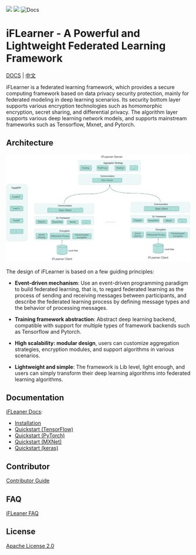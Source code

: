 ![](https://img.shields.io/badge/language-python-blue.svg)
![](https://img.shields.io/badge/license-Apache-000000.svg)
![Docs](https://github.com/iflytek/iflearner/workflows/DeployDocs/badge.svg)

# iFLearner - A Powerful and Lightweight Federated Learning Framework
[DOCS](https://iflytek.github.io/iflearner/) | [中文](https://iflytek.github.io/iflearner/zh/)

iFLearner is a federated learning framework, which provides a secure computing framework based on 
data privacy security protection, mainly for federated modeling in deep learning scenarios. Its security bottom 
layer supports various encryption technologies such as homomorphic encryption, secret sharing, and differential 
privacy. The algorithm layer supports various deep learning network models, and supports mainstream frameworks 
such as Tensorflow, Mxnet, and Pytorch. 
 
## Architecture
![iFLeaner Arch](./doc/docs/images/iFLearner框架设计.jpg)

The design of iFLearner is based on a few guiding principles:

* **Event-driven mechanism**: Use an event-driven programming paradigm to build federated learning, that is, 
  to regard federated learning as the process of sending and receiving messages between participants,
  and describe the federated learning process by defining message types and the behavior of processing messages.
  
* **Training framework abstraction**: Abstract deep learning backend, compatible with support for multiple 
  types of framework backends such as Tensorflow and Pytorch.
  
* **High scalability: modular design**, users can customize aggregation strategies, encryption modules,
  and support algorithms in various scenarios.
  
* **Lightweight and simple**: The framework is Lib level, light enough, and users can simply transform their deep 
  learning algorithms into federated learning algorithms.
  
## Documentation
[iFLeaner Docs](https://iflytek.github.io/iflearner/):
* [Installation](https://iflytek.github.io/iflearner/quick_start/installation/)
* [Quickstart (TensorFlow)](https://iflytek.github.io/iflearner/quick_start/quickstart_tensorflow/)
* [Quickstart (PyTorch)](https://iflytek.github.io/iflearner/quick_start/quickstart_pytorch/)
* [Quickstart (MXNet)](https://iflytek.github.io/iflearner/quick_start/quickstart_mxnet/)
* [Quickstart (keras)](https://iflytek.github.io/iflearner/quick_start/quickstart_keras/)

## Contributor
[Contributor Guide](https://iflytek.github.io/iflearner/tutorial/contributor_guide/)

## FAQ
[iFLeaner FAQ](https://iflytek.github.io/iflearner/faq/faq/)

## License
[Apache License 2.0](LICENSE)

